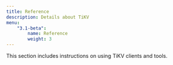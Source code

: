 ```yaml
---
title: Reference
description: Details about TiKV
menu:
    "3.1-beta":
        name: Reference
        weight: 3
---
```


This section includes instructions on using TiKV clients and tools.